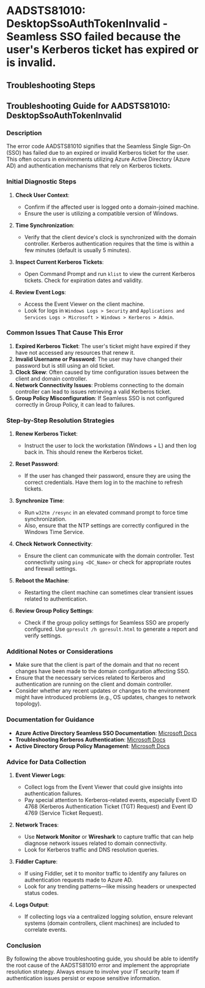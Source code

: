 
# AADSTS81010: DesktopSsoAuthTokenInvalid - Seamless SSO failed because the user's Kerberos ticket has expired or is invalid.


## Troubleshooting Steps
## Troubleshooting Guide for AADSTS81010: DesktopSsoAuthTokenInvalid

### Description
The error code AADSTS81010 signifies that the Seamless Single Sign-On (SSO) has failed due to an expired or invalid Kerberos ticket for the user. This often occurs in environments utilizing Azure Active Directory (Azure AD) and authentication mechanisms that rely on Kerberos tickets.

### Initial Diagnostic Steps
1. **Check User Context**: 
   - Confirm if the affected user is logged onto a domain-joined machine.
   - Ensure the user is utilizing a compatible version of Windows.

2. **Time Synchronization**: 
   - Verify that the client device's clock is synchronized with the domain controller. Kerberos authentication requires that the time is within a few minutes (default is usually 5 minutes).

3. **Inspect Current Kerberos Tickets**: 
   - Open Command Prompt and run `klist` to view the current Kerberos tickets. Check for expiration dates and validity.

4. **Review Event Logs**:
   - Access the Event Viewer on the client machine. 
   - Look for logs in `Windows Logs > Security` and `Applications and Services Logs > Microsoft > Windows > Kerberos > Admin`.

### Common Issues That Cause This Error
1. **Expired Kerberos Ticket**: The user's ticket might have expired if they have not accessed any resources that renew it.
2. **Invalid Username or Password**: The user may have changed their password but is still using an old ticket.
3. **Clock Skew**: Often caused by time configuration issues between the client and domain controller.
4. **Network Connectivity Issues**: Problems connecting to the domain controller can lead to issues retrieving a valid Kerberos ticket.
5. **Group Policy Misconfiguration**: If Seamless SSO is not configured correctly in Group Policy, it can lead to failures.

### Step-by-Step Resolution Strategies
1. **Renew Kerberos Ticket**:
   - Instruct the user to lock the workstation (Windows + L) and then log back in. This should renew the Kerberos ticket.

2. **Reset Password**:
   - If the user has changed their password, ensure they are using the correct credentials. Have them log in to the machine to refresh tickets.

3. **Synchronize Time**:
   - Run `w32tm /resync` in an elevated command prompt to force time synchronization.
   - Also, ensure that the NTP settings are correctly configured in the Windows Time Service.

4. **Check Network Connectivity**:
   - Ensure the client can communicate with the domain controller. Test connectivity using `ping <DC_Name>` or check for appropriate routes and firewall settings.

5. **Reboot the Machine**:
   - Restarting the client machine can sometimes clear transient issues related to authentication.

6. **Review Group Policy Settings**:
   - Check if the group policy settings for Seamless SSO are properly configured. Use `gpresult /h gpresult.html` to generate a report and verify settings.

### Additional Notes or Considerations
- Make sure that the client is part of the domain and that no recent changes have been made to the domain configuration affecting SSO.
- Ensure that the necessary services related to Kerberos and authentication are running on the client and domain controller.
- Consider whether any recent updates or changes to the environment might have introduced problems (e.g., OS updates, changes to network topology).

### Documentation for Guidance
- **Azure Active Directory Seamless SSO Documentation**: [Microsoft Docs](https://docs.microsoft.com/en-us/azure/active-directory/hybrid/whatis/hybrid-sso)
- **Troubleshooting Kerberos Authentication**: [Microsoft Docs](https://docs.microsoft.com/en-us/windows-server/security/kerberos/troubleshoot-kerberos-authentication)
- **Active Directory Group Policy Management**: [Microsoft Docs](https://docs.microsoft.com/en-us/windows-server/identity/ad-ds/get-started/group-policy)

### Advice for Data Collection
1. **Event Viewer Logs**:
   - Collect logs from the Event Viewer that could give insights into authentication failures.
   - Pay special attention to Kerberos-related events, especially Event ID 4768 (Kerberos Authentication Ticket (TGT) Request) and Event ID 4769 (Service Ticket Request).

2. **Network Traces**:
   - Use **Network Monitor** or **Wireshark** to capture traffic that can help diagnose network issues related to domain connectivity.
   - Look for Kerberos traffic and DNS resolution queries.

3. **Fiddler Capture**:
   - If using Fiddler, set it to monitor traffic to identify any failures on authentication requests made to Azure AD.
   - Look for any trending patterns—like missing headers or unexpected status codes.

4. **Logs Output**:
   - If collecting logs via a centralized logging solution, ensure relevant systems (domain controllers, client machines) are included to correlate events.

### Conclusion
By following the above troubleshooting guide, you should be able to identify the root cause of the AADSTS81010 error and implement the appropriate resolution strategy. Always ensure to involve your IT security team if authentication issues persist or expose sensitive information.